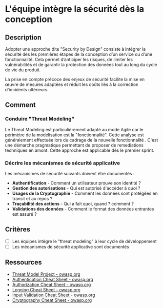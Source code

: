 # L'équipe intègre la sécurité dès la conception

## Description

Adopter une approche dite "Security by Design" consiste à intégrer la sécurité
dès les premières étapes de la conception d’un service ou d’une fonctionnalité.
Cela permet d’anticiper les risques, de limiter les vulnérabilités et de
garantir la protection des données tout au long du cycle de vie du produit.

La prise en compte précoce des enjeux de sécurité facilite la mise en œuvre de
mesures adaptées et réduit les coûts liés à la correction d’incidents ultérieurs.

## Comment

### Conduire "Threat Modeling"

Le Threat Modeling est particulièrement adapté au mode Agile car le périmètre de
la modélisation est la "fonctionnalité". Cette analyse est généralement
effectuée lors du cadrage de la nouvelle fonctionnalité . C'est une démarche
pragmatique permettant de proposer de remediations techniques en amont.
Cette approche est applicable dès le premier sprint.

### Décrire les mécanismes de sécurité applicative

Les mécanismes de sécurité suivants doivent être documentés :

- **Authentification** - Comment un utilisateur prouve son identité ?
- **Gestion des autorisations** - Qui est autorisé d'accèder à quoi ?
- **Usages de la Cryptographie** - Comment les données sont protégées en transit
et au repos ?
- **Traçabilité des actions** - Qui a fait quoi, quand ? comment ?
- **Validations des données** - Comment le format des données entrantes est
assuré ?

## Critères

- [ ] Les équipes intègre le "threat modeling" à leur cycle de développement
- [ ] Les mécanismes de sécurité applicative sont documentés

## Ressources

- [Threat Model Project - owasp.org](https://owasp.org/www-project-threat-model/)
- [Authentication Cheat Sheet - owasp.org](https://cheatsheetseries.owasp.org/cheatsheets/Authentication_Cheat_Sheet.html)
- [Authorization Cheat Sheet - owasp.org](https://github.com/securancy/owasp-cheatsheetseries/blob/master/cheatsheets/Access_Control_Cheat_Sheet.md)
- [Logging Cheat Sheet - owasp.org](https://cheatsheetseries.owasp.org/cheatsheets/Logging_Cheat_Sheet.html)
- [Input Validation Cheat Sheet - owasp.org](https://cheatsheetseries.owasp.org/cheatsheets/Input_Validation_Cheat_Sheet.html)
- [Cryptography Cheat Sheet - owasp.org](https://cheatsheetseries.owasp.org/cheatsheets/Cryptographic_Storage_Cheat_Sheet.html)
